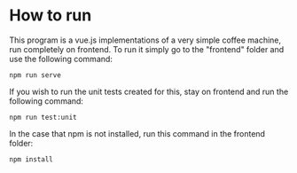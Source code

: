 # How to run

This program is a vue.js implementations of a very simple coffee machine, run completely on frontend. To run it simply go to the "frontend" folder and use the following command:

    npm run serve

If you wish to run the unit tests created for this, stay on frontend and run the following command:

    npm run test:unit

In the case that npm is not installed, run this command in the frontend folder:

    npm install